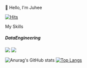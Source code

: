 
👋 Hello, I'm Juhee

[![Hits](https://hits.seeyoufarm.com/api/count/incr/badge.svg?url=https%3A%2F%2Fgithub.com%2Fdev-Joy&count_bg=%23BF87E7&title_bg=%23555555&icon=&icon_color=%23E7E7E7&title=hits&edge_flat=false)](https://hits.seeyoufarm.com)

My Skills  
##### DataEngineering
<img src="https://img.shields.io/badge/Python-3776AB?style=flat-square&logo=Python&logoColor=white"/> <img src="https://img.shields.io/badge/Apache Spark-E25A1C?style=flat-square&logo=Apache Spark&logoColor=white"/>

![Anurag's GitHub stats](https://github-readme-stats.vercel.app/api?username=dev-Joy&show_icons=true&theme=radical)
[![Top Langs](https://github-readme-stats.vercel.app/api/top-langs/?username=dev-Joy&layout=compact)](https://github.com/anuraghazra/github-readme-stats)

